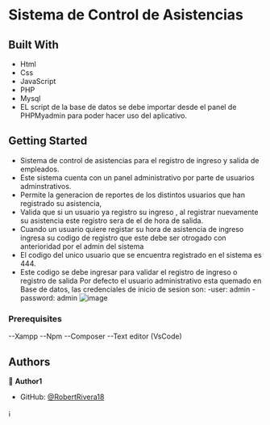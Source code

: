 <a name="readme-top"></a>

# Sistema de Control de Asistencias

## Built With

- Html
- Css
- JavaScript
- PHP
- Mysql
- EL script de la base de datos se debe importar desde el panel de PHPMyadmin para poder hacer uso del aplicativo.


## Getting Started

- Sistema de control de asistencias para el registro de ingreso y salida de empleados.
-  Este sistema cuenta con un panel administrativo por parte de usuarios adminstrativos.
- Permite la generacion de reportes de los distintos usuarios que han registrado su asistencia, 
- Valida que si un usuario ya registro su ingreso , al registrar nuevamente su asistencia este registro sera de el de hora de salida.
- Cuando un usuario quiere registar su hora de asistencia de ingreso ingresa su codigo de registro que este debe ser otrogado con anterioridad  por el admin del sistema 
- El codigo del unico usuario que se encuentra registrado en el sistema es 444.
- Este codigo se debe ingresar para validar el registro de ingreso o registro de salida 
Por defecto el usuario administrativo esta quemado en Base de datos, las credenciales de inicio de sesion son:
-user: admin
-password: admin
![image](https://github.com/RobertRivera18/controlAsistencias/assets/33704843/7eb00773-f993-4ac7-9dc0-19a585cd387d)

### Prerequisites

--Xampp
--Npm 
--Composer 
--Text editor (VsCode)

## Authors

👤 **Author1**

- GitHub: [@RobertRivera18](https://github.com/RobertRivera18/controlAsistencias/)

¡
